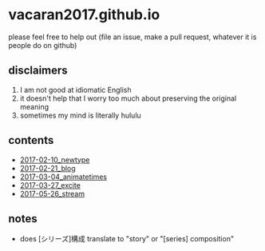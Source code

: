 # vacaran2017.github.io

please feel free to help out (file an issue, make a pull request, whatever it is people do on github)

## disclaimers
1. I am not good at idiomatic English
2. it doesn't help that I worry too much about preserving the original meaning
3. sometimes my mind is literally hululu

## contents
- [2017-02-10_newtype](https://vacaran2017.github.io/2017-02-10_newtype.html)
- [2017-02-21_blog](https://vacaran2017.github.io/2017-02-21_blog.html)
- [2017-03-04_animatetimes](https://vacaran2017.github.io/2017-03-04_animatetimes.html)
- [2017-03-27_excite](https://vacaran2017.github.io/2017-03-27_excite.html)
- [2017-05-26_stream](https://vacaran2017.github.io/2017-05-26_stream.html)

## notes
- does [シリーズ]構成 translate to "story" or "[series] composition"

